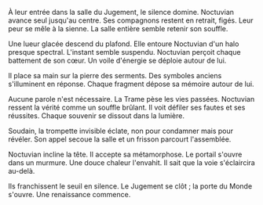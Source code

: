 À leur entrée dans la salle du Jugement, le silence domine.
Noctuvian avance seul jusqu'au centre.
Ses compagnons restent en retrait, figés.
Leur peur se mêle à la sienne.
La salle entière semble retenir son souffle.

Une lueur glacée descend du plafond.
Elle entoure Noctuvian d'un halo presque spectral.
L'instant semble suspendu.
Noctuvian perçoit chaque battement de son cœur.
Un voile d'énergie se déploie autour de lui.

Il place sa main sur la pierre des serments.
Des symboles anciens s'illuminent en réponse.
Chaque fragment dépose sa mémoire autour de lui.

Aucune parole n'est nécessaire.
La Trame pèse les vies passées.
Noctuvian ressent la vérité comme un souffle brûlant.
Il voit défiler ses fautes et ses réussites.
Chaque souvenir se dissout dans la lumière.

Soudain, la trompette invisible éclate, non pour condamner mais pour révéler.
Son appel secoue la salle et un frisson parcourt l'assemblée.

Noctuvian incline la tête.
Il accepte sa métamorphose.
Le portail s'ouvre dans un murmure.
Une douce chaleur l'envahit.
Il sait que la voie s'éclaircira au-delà.

Ils franchissent le seuil en silence.
Le Jugement se clôt ; la porte du Monde s'ouvre.
Une renaissance commence.
